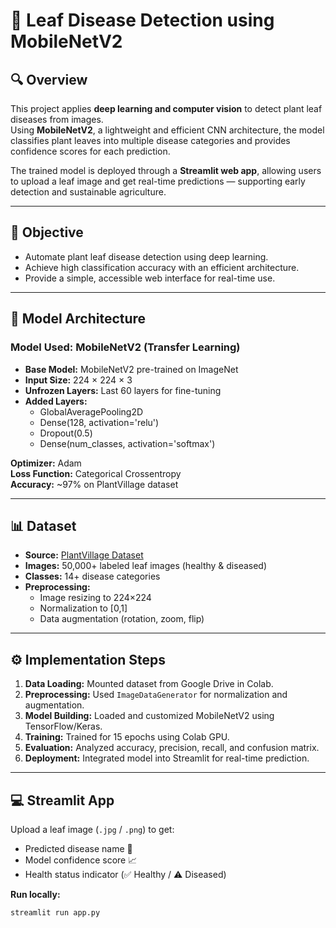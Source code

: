 # 🌿 Leaf Disease Detection using MobileNetV2  

## 🔍 Overview  
This project applies **deep learning and computer vision** to detect plant leaf diseases from images.  
Using **MobileNetV2**, a lightweight and efficient CNN architecture, the model classifies plant leaves into multiple disease categories and provides confidence scores for each prediction.  

The trained model is deployed through a **Streamlit web app**, allowing users to upload a leaf image and get real-time predictions — supporting early detection and sustainable agriculture.  

---

## 🎯 Objective  
- Automate plant leaf disease detection using deep learning.  
- Achieve high classification accuracy with an efficient architecture.  
- Provide a simple, accessible web interface for real-time use.  

---

## 🧠 Model Architecture  

### Model Used: **MobileNetV2 (Transfer Learning)**  
- **Base Model:** MobileNetV2 pre-trained on ImageNet  
- **Input Size:** 224 × 224 × 3  
- **Unfrozen Layers:** Last 60 layers for fine-tuning  
- **Added Layers:**  
  - GlobalAveragePooling2D  
  - Dense(128, activation='relu')  
  - Dropout(0.5)  
  - Dense(num_classes, activation='softmax')  

**Optimizer:** Adam  
**Loss Function:** Categorical Crossentropy  
**Accuracy:** ~97% on PlantVillage dataset  

---

## 📊 Dataset  
- **Source:** [PlantVillage Dataset](https://www.kaggle.com/datasets/emmarex/plantdisease)  
- **Images:** 50,000+ labeled leaf images (healthy & diseased)  
- **Classes:** 14+ disease categories  
- **Preprocessing:**  
  - Image resizing to 224×224  
  - Normalization to [0,1]  
  - Data augmentation (rotation, zoom, flip)  

---

## ⚙️ Implementation Steps  
1. **Data Loading:** Mounted dataset from Google Drive in Colab.  
2. **Preprocessing:** Used `ImageDataGenerator` for normalization and augmentation.  
3. **Model Building:** Loaded and customized MobileNetV2 using TensorFlow/Keras.  
4. **Training:** Trained for 15 epochs using Colab GPU.  
5. **Evaluation:** Analyzed accuracy, precision, recall, and confusion matrix.  
6. **Deployment:** Integrated model into Streamlit for real-time prediction.  

---

## 💻 Streamlit App  
Upload a leaf image (`.jpg` / `.png`) to get:  
- Predicted disease name 🌿  
- Model confidence score 📈  
- Health status indicator (✅ Healthy / ⚠️ Diseased)  

**Run locally:**
```bash
streamlit run app.py
